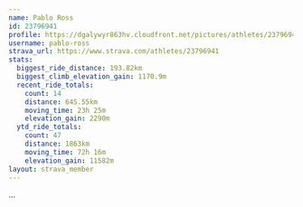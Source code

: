```yaml
---
name: Pablo Ross
id: 23796941
profile: https://dgalywyr863hv.cloudfront.net/pictures/athletes/23796941/14615399/1/large.jpg
username: pablo-ross
strava_url: https://www.strava.com/athletes/23796941
stats:
  biggest_ride_distance: 193.82km
  biggest_climb_elevation_gain: 1170.9m
  recent_ride_totals:
    count: 14
    distance: 645.55km
    moving_time: 23h 25m
    elevation_gain: 2290m
  ytd_ride_totals:
    count: 47
    distance: 1863km
    moving_time: 72h 16m
    elevation_gain: 11582m
layout: strava_member
--- 
```

...
